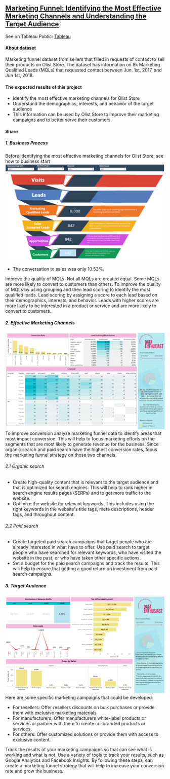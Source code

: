 ## [Marketing Funnel: Identifying the Most Effective Marketing Channels and Understanding the Target Audience]()
 See on Tableau Public: [Tableau](https://public.tableau.com/app/profile/hani5828/viz/MarketingFunnel_16939716437540/MarketingFunnel)

#### About dataset
Marketing funnel dataset from sellers that filled in requests of contact to sell their products on Olist Store. The dataset has information on 8k Marketing Qualified Leads (MQLs) that requested contact between Jun. 1st, 2017, and Jun 1st, 2018.

#### The expected results of this project 
- Identify the most effective marketing channels for Olist Store
- Understand the demographics, interests, and behavior of the target audience
- This information can be used by Olist Store to improve their marketing campaigns and to better serve their customers.

#### Share
##### 1. Business Process
Before identifying the most effective marketing channels for Olist Store, see how to business start 
![](https://github.com/Haniaghnia/Hani_Portfolio/blob/c5b21d7cc9bc3751878c8c762140930a028d40d5/Tableau/E-Commerce/Marketing%20funnel/MF1-%20Business%20flow.PNG)
* The conversation to sales was only 10.53%.

Improve the quality of MQLs. Not all MQLs are created equal. Some MQLs are more likely to convert to customers than others. 
To improve the quality of MQLs by using grouping and then lead scoring to identify the most qualified leads. Lead scoring by assigning a score to each lead based on their demographics, interests, and behavior. Leads with higher scores are more likely to be interested in a product or service and are more likely to convert to customers.

##### 2. Effective Marketing Channels
![](https://github.com/Haniaghnia/Hani_Portfolio/blob/c5b21d7cc9bc3751878c8c762140930a028d40d5/Tableau/E-Commerce/Marketing%20funnel/MF2-%20Effective%20marketing%20channel.PNG)
To improve conversion analyze marketing funnel data to identify areas that most impact conversion. This will help to focus marketing efforts on the segments that are most likely to generate revenue for the business. Since organic search and paid search have the highest conversion rates, focus the marketing funnel strategy on those two channels.

###### 2.1 Organic search
* Create high-quality content that is relevant to the target audience and that is optimized for search engines. This will help to rank higher in search engine results pages (SERPs) and to get more traffic to the website.
* Optimize the website for relevant keywords. This includes using the right keywords in the website's title tags, meta descriptions, header tags, and throughout content.

###### 2.2 Paid search
* Create targeted paid search campaigns that target people who are already interested in what have to offer. Use paid search to target people who have searched for relevant keywords, who have visited the website in the past, or who have taken other specific actions.
* Set a budget for the paid search campaigns and track the results. This will help to ensure that getting a good return on investment from paid search campaigns.

##### 3. Target Audience
![](https://github.com/Haniaghnia/Hani_Portfolio/blob/c5b21d7cc9bc3751878c8c762140930a028d40d5/Tableau/E-Commerce/Marketing%20funnel/MF3-%20Tarhet%20Audience.PNG)
Here are some specific marketing campaigns that could be developed:
* For resellers: Offer resellers discounts on bulk purchases or provide them with exclusive marketing materials.
* For manufacturers: Offer manufacturers white-label products or services or partner with them to create co-branded products or services.
* For others: Offer customized solutions or provide them with access to exclusive content.


Track the results of your marketing campaigns so that can see what is working and what is not. Use a variety of tools to track your results, such as Google Analytics and Facebook Insights. By following these steps, can create a marketing funnel strategy that will help to increase your conversion rate and grow the business.
